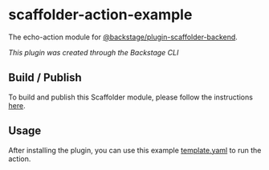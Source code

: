 # scaffolder-action-example

The echo-action module for [@backstage/plugin-scaffolder-backend](https://www.npmjs.com/package/@backstage/plugin-scaffolder-backend).

_This plugin was created through the Backstage CLI_

## Build / Publish

To build and publish this Scaffolder module, please follow the instructions [here](https://backstage.spotify.com/docs/portal/portal-plugins/publish-install-plugin).

## Usage

After installing the plugin, you can use this example [template.yaml](examples/template.yaml) to run the action.
